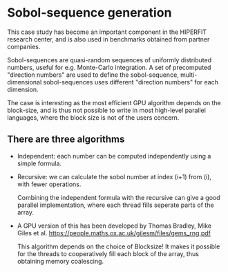 Sobol-sequence generation
=========================
This case study has become an important component in the HIPERFIT
research center, and is also used in benchmarks obtained from partner
companies.

Sobol-sequences are quasi-random sequences of uniformly distributed
numbers, useful for e.g. Monte-Carlo integration. A set of precomputed
"direction numbers" are used to define the sobol-sequence,
multi-dimensional sobol-sequences uses different "direction numbers"
for each dimension.

The case is interesting as the most efficient GPU algorithm depends on
the block-size, and is thus not possible to write in most high-level
parallel languages, where the block size is not of the users concern.


There are three algorithms
--------------------------
 * Independent: each number can be computed independently using a simple formula.

 * Recursive: we can calculate the sobol number at index (i+1) from
   (i), with fewer operations.

   Combining the independent formula with the recursive can give a
   good parallel implementation, where each thread fills seperate
   parts of the array.

 * A GPU version of this has been developed by Thomas Bradley, Mike
   Giles et al.
   https://people.maths.ox.ac.uk/gilesm/files/gems_rng.pdf

   This algorithm depends on the choice of Blocksize! It makes it
   possible for the threads to cooperatively fill each block of the
   array, thus obtaining memory coalescing.
